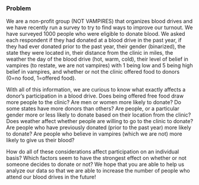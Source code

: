 ### Problem

We are a non-profit group (NOT VAMPIRES) that organizes blood drives and we have recently run a survey to try to find ways to improve our turnout. We have surveyed 1000 people who were eligible to donate blood. We asked each respondent if they had donated at a blood drive in the past year, if they had ever donated prior to the past year, their gender (binarized), the state they were located in, their distance from the clinic in miles, the weather the day of the blood drive (hot, warm, cold), their level of belief in vampires (to restate, we are not vampires) with 1 being low and 5 being high belief in vampires, and whether or not the clinic offered food to donors (0=no food, 1=offered food).

With all of this information, we are curious to know what exactly affects a donor’s participation in a blood drive. Does being offered free food draw more people to the clinic? Are men or women more likely to donate? Do some states have more donors than others? Are people, or a particular gender more or less likely to donate based on their location from the clinic? Does weather affect whether people are willing to go to the clinic to donate? Are people who have previously donated (prior to the past year) more likely to donate? Are people who believe in vampires (which we are not) more likely to give us their blood?

How do all of these considerations affect participation on an individual basis? Which factors seem to have the strongest effect on whether or not someone decides to donate or not? We hope that you are able to help us analyze our data so that we are able to increase the number of people who attend our blood drives in the future!
